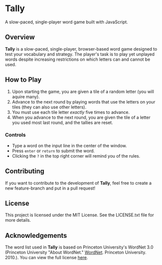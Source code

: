 # Tally

A slow-paced, single-player word game built with JavaScript.

## Overview

**Tally** is a slow-paced, single-player, browser-based word game designed to test your vocabulary and strategy. The player's task is to play yet unplayed words despite increasing restrictions on which letters can and cannot be used.

## How to Play

1. Upon starting the game, you are given a tile of a random letter (you will aquire many).
2. Advance to the next round by playing words that use the letters on your tiles (they can also use other letters).
3. You must use each tile letter *exactly* five times to advance.
3. When you advance to the next round, you are given the tile of a letter you used most last round, and the tallies are reset.


### Controls

- Type a word on the input line in the center of the window. 
- Press `enter` or `return` to submit the word.
- Clicking the `?` in the top right corner will remind you of the rules.

## Contributing

If you want to contribute to the development of **Tally**, feel free to create a new feature-branch and put in a pull request!

## License

This project is licensed under the MIT License. See the LICENSE.txt file for more details.

## Acknowledgements

The word list used in **Tally** is based on Princeton University's WordNet 3.0 (Princeton University "About WordNet." [WordNet](https://wordnet.princeton.edu/). Princeton University. 2010.). You can view the full license [here](WORDNET_LICENSE.txt).
